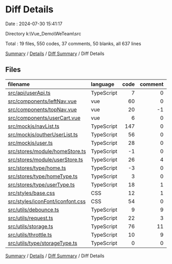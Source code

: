 # Diff Details

Date : 2024-07-30 15:41:17

Directory k:\\Vue_Demo\\WeTeam\\src

Total : 19 files,  550 codes, 37 comments, 50 blanks, all 637 lines

[Summary](results.md) / [Details](details.md) / [Diff Summary](diff.md) / Diff Details

## Files
| filename | language | code | comment | blank | total |
| :--- | :--- | ---: | ---: | ---: | ---: |
| [src/api/userApi.ts](/src/api/userApi.ts) | TypeScript | 7 | 0 | 3 | 10 |
| [src/components/leftNav.vue](/src/components/leftNav.vue) | vue | 60 | 0 | 3 | 63 |
| [src/components/topNav.vue](/src/components/topNav.vue) | vue | 20 | -1 | 0 | 19 |
| [src/components/userCart.vue](/src/components/userCart.vue) | vue | 6 | 0 | 3 | 9 |
| [src/mockjs/navList.ts](/src/mockjs/navList.ts) | TypeScript | 147 | 0 | 1 | 148 |
| [src/mockjs/outherUserList.ts](/src/mockjs/outherUserList.ts) | TypeScript | 56 | 0 | 4 | 60 |
| [src/mockjs/user.ts](/src/mockjs/user.ts) | TypeScript | 28 | 0 | 1 | 29 |
| [src/stores/module/homeStore.ts](/src/stores/module/homeStore.ts) | TypeScript | -1 | 0 | 0 | -1 |
| [src/stores/module/userStore.ts](/src/stores/module/userStore.ts) | TypeScript | 26 | 4 | 1 | 31 |
| [src/stores/type/home.ts](/src/stores/type/home.ts) | TypeScript | -3 | 0 | -1 | -4 |
| [src/stores/type/homeType.ts](/src/stores/type/homeType.ts) | TypeScript | 3 | 0 | 0 | 3 |
| [src/stores/type/userType.ts](/src/stores/type/userType.ts) | TypeScript | 18 | 1 | 1 | 20 |
| [src/styles/base.css](/src/styles/base.css) | CSS | 12 | 1 | 3 | 16 |
| [src/styles/iconFont/iconfont.css](/src/styles/iconFont/iconfont.css) | CSS | 54 | 0 | 16 | 70 |
| [src/utils/debounce.ts](/src/utils/debounce.ts) | TypeScript | 9 | 9 | 2 | 20 |
| [src/utils/request.ts](/src/utils/request.ts) | TypeScript | 22 | 3 | 5 | 30 |
| [src/utils/storage.ts](/src/utils/storage.ts) | TypeScript | 76 | 11 | 6 | 93 |
| [src/utils/throttle.ts](/src/utils/throttle.ts) | TypeScript | 10 | 9 | 1 | 20 |
| [src/utils/type/storageType.ts](/src/utils/type/storageType.ts) | TypeScript | 0 | 0 | 1 | 1 |

[Summary](results.md) / [Details](details.md) / [Diff Summary](diff.md) / Diff Details